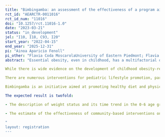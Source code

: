 ```yaml
---
title: "Bimbingamba: an assessment of the effectiveness of a program aimed at improving lifestyles of children aged 0-6."
rct_id: "AEARCTR-0011016"
rct_id_num: "11016"
doi: "10.1257/rct.11016-1.0"
date: "2023-03-21"
status: "in_development"
jel: "I10, I18, C93, I20"
start_year: "2022-04-15"
end_year: "2025-12-31"
pi: "Ainoa Aparicio Fenoll"
pi_other: "Flavia Coda MoscarolaUniversity of Eastern Piedmont; Flavia ProdamUniversity of Eastern Piedmont; Pier Marco FerraresiUniversity of Eastern Piedmont"
abstract: "Essential obesity, even in childhood, has a multifactorial origin, being mainly determined by the interaction of environmental factors, primarily an incorrect lifestyle, and individual factors, including genetic risk factors. The return to a "normal" weight condition, particularly if an excess weight has arisen in the first years of life, seems very diﬃcult to achieve due to mechanisms that are not only behavioral but also related to epigenetic imprinting characterized by a trans-generational effect. Numerous risk factors that influence the development and maintenance of an obese phenotype act as early as prenatally and particularly in the first 1000 days of life.
While there is wide evidence on the development of childhood obesity-related diseases, there is scarce evidence on what interventions are proven to be effective and long-lasting. The observation that childhood obesity in developed countries presents itself with clear social and geographic gradients justifies primary prevention interventions implemented at family and community levels.
There are numerous interventions for pediatric lifestyle promotion, particularly those aimed at primary and middle school; few, however, have targeted the 0-6 age group. Furthermore, most of lifestyle promotion interventions have not been measured in terms of effectiveness.
Bimbingamba is an initiative aimed at promoting healthy diet and physical exercise among children in the 0-6 age group. The initiative will take place in a municipality in Northern Italy and will involve the entire community of resident children; the general objective of this project is to assess the effectiveness of such an intervention.
The expected result is twofold:
- The description of weight status and its time trend in the 0-6 age group, by socio-economic level, parents' characteristics, and lifestyle of the children and their families.
- The estimate of the effectiveness of community-based interventions on lifestyles and bio-metrics, health, well-being outcomes, and soft-skills in the 0-6-year-old population.
"
layout: registration
---
```


